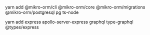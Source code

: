 yarn add
@mikro-orm/cli
@mikro-orm/core
@mikro-orm/migrations
@mikro-orm/postgresql
pg
ts-node

yarn add
express
apollo-server-express
graphql
type-graphql
@types/express
